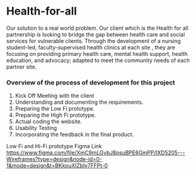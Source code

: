 # Health-for-all
Our solution to a real world problem. Our client which is the Health for all partnership is looking to bridge the gap between health care and social services for vulnerable clients. Through the development of a nursing student-led, faculty-supervised health clinics at each site , they are focusing on providing primary health care, mental health support, health education, and advocacy; adapted to meet the community needs of each partner site. 

### Overview of the process of development for this project
1. Kick Off Meeting with the client
2. Understanding and documenting the requirements.
3. Preparing the Low Fi prototype.
4. Preparing the High Fi prototype.
5. Actual coding the website.
6. Usability Testing
7. Incorporating the feedback in the final product.
   
Low Fi and Hi-Fi prototype Figma Link 
https://www.figma.com/file/XmC9mLGvbJ8psuBPE6GmPP/IXD5205---Wireframes?type=design&node-id=0-1&mode=design&t=BKkpuXIZbIv7FFPt-0
